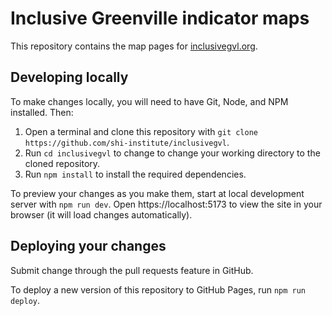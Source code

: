 # Inclusive Greenville indicator maps

This repository contains the map pages for [inclusivegvl.org](https://inclusivegvl.org/).

## Developing locally

To make changes locally, you will need to have Git, Node, and NPM installed. Then:

1. Open a terminal and clone this repository with `git clone https://github.com/shi-institute/inclusivegvl`.
2. Run `cd inclusivegvl` to change to change your working directory to the cloned repository.
3. Run `npm install` to install the required dependencies.

To preview your changes as you make them, start at local development server with `npm run dev`. Open https://localhost:5173 to view the site in your browser (it will load changes automatically).

## Deploying your changes

Submit change through the pull requests feature in GitHub.

To deploy a new version of this repository to GitHub Pages, run `npm run deploy`.
